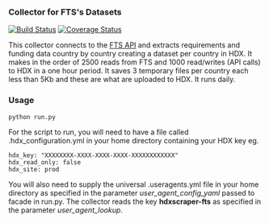 ### Collector for FTS's Datasets
[![Build Status](https://travis-ci.org/OCHA-DAP/hdxscraper-fts.svg?branch=master&ts=1)](https://travis-ci.org/OCHA-DAP/hdxscraper-fts) [![Coverage Status](https://coveralls.io/repos/github/OCHA-DAP/hdxscraper-fts/badge.svg?branch=master&ts=1)](https://coveralls.io/github/OCHA-DAP/hdxscraper-fts?branch=master)

This collector connects to the [FTS API](https://api.hpc.tools/docs/v1/) and extracts requirements and funding data country by country creating a dataset per country in HDX. It makes in the order of 2500 reads from FTS and 1000 read/writes (API calls) to HDX in a one hour period. It saves 3 temporary files per country each less than 5Kb and these are what are uploaded to HDX. It runs daily. 


### Usage

    python run.py

For the script to run, you will need to have a file called .hdx_configuration.yml in your home directory containing your HDX key eg.

    hdx_key: "XXXXXXXX-XXXX-XXXX-XXXX-XXXXXXXXXXXX"
    hdx_read_only: false
    hdx_site: prod
    
 You will also need to supply the universal .useragents.yml file in your home directory as specified in the parameter *user_agent_config_yaml* passed to facade in run.py. The collector reads the key **hdxscraper-fts** as specified in the parameter *user_agent_lookup*.
